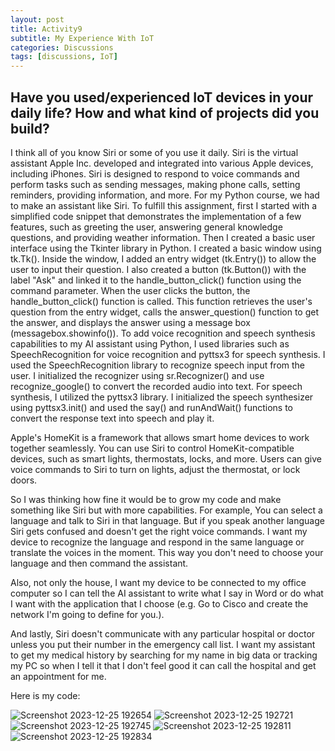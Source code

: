 ```yaml
---
layout: post
title: Activity9
subtitle: My Experience With IoT
categories: Discussions
tags: [discussions, IoT]
---
```


## Have you used/experienced IoT devices in your daily life? How and what kind of projects did you build?

I think all of you know Siri or some of you use it daily. Siri is the virtual assistant Apple Inc. developed and integrated into various Apple devices, including iPhones. Siri is designed to respond to voice commands and perform tasks such as sending messages, making phone calls, setting reminders, providing information, and more. For my Python course, we had to make an assistant like Siri. To fulfill this assignment, first I started with a simplified code snippet that demonstrates the implementation of a few features, such as greeting the user, answering general knowledge questions, and providing weather information. Then I created a basic user interface using the Tkinter library in Python. I created a basic window using tk.Tk(). Inside the window, I added an entry widget (tk.Entry()) to allow the user to input their question. I also created a button (tk.Button()) with the label "Ask" and linked it to the handle_button_click() function using the command parameter.
When the user clicks the button, the handle_button_click() function is called. This function retrieves the user's question from the entry widget, calls the answer_question() function to get the answer, and displays the answer using a message box (messagebox.showinfo()).
To add voice recognition and speech synthesis capabilities to my AI assistant using Python, I used libraries such as SpeechRecognition for voice recognition and pyttsx3 for speech synthesis.
I used the SpeechRecognition library to recognize speech input from the user. I initialized the recognizer using sr.Recognizer() and use recognize_google() to convert the recorded audio into text.
For speech synthesis, I utilized the pyttsx3 library. I initialized the speech synthesizer using pyttsx3.init() and used the say() and runAndWait() functions to convert the response text into speech and play it.

Apple's HomeKit is a framework that allows smart home devices to work together seamlessly. You can use Siri to control HomeKit-compatible devices, such as smart lights, thermostats, locks, and more. Users can give voice commands to Siri to turn on lights, adjust the thermostat, or lock doors.

So I was thinking how fine it would be to grow my code and make something like Siri but with more capabilities. For example, You can select a language and talk to Siri in that language. But if you speak another language Siri gets confused and doesn't get the right voice commands. I want my device to recognize the language and respond in the same language or translate the voices in the moment. This way you don't need to choose your language and then command the assistant.

Also, not only the house, I want my device to be connected to my office computer so I can tell the AI assistant to write what I say in Word or do what I want with the application that I choose (e.g. Go to Cisco and create the network I'm going to define for you.). 

And lastly, Siri doesn't communicate with any particular hospital or doctor unless you put their number in the emergency call list. I want my assistant to get my medical history by searching for my name in big data or tracking my PC so when I tell it that I don't feel good it can call the hospital and get an appointment for me. 

Here is my code:

![Screenshot 2023-12-25 192654](https://github.com/20802777/20802777.github.io/assets/148220693/e9f1fd95-cd85-4943-b593-9f6360ae3208)
![Screenshot 2023-12-25 192721](https://github.com/20802777/20802777.github.io/assets/148220693/26fb46c5-3d1f-44e0-b631-bd9ae6f815cf)
![Screenshot 2023-12-25 192745](https://github.com/20802777/20802777.github.io/assets/148220693/b52a2186-2cd7-4a45-8882-07035e870b0b)
![Screenshot 2023-12-25 192811](https://github.com/20802777/20802777.github.io/assets/148220693/bea18cce-29df-4642-ab63-2cb3953cd024)
![Screenshot 2023-12-25 192834](https://github.com/20802777/20802777.github.io/assets/148220693/31c9474c-a1d1-4f6f-81e9-fc31ae04dc8b)

